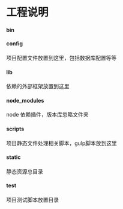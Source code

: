 # 工程说明

#### bin


#### config

项目配置文件放置到这里，包括数据库配置等等

#### lib

依赖的外部框架放置到这里

#### node_modules

node 依赖插件，版本库忽略文件夹

#### scripts

项目静态文件处理相关脚本，gulp脚本放到这里

#### static

静态资源总目录

#### test

项目测试脚本放置目录
